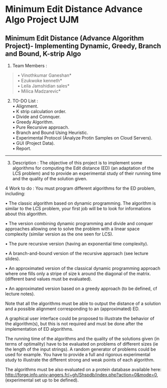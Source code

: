 # Minimum Edit Distance Advance Algo Project UJM
Minimum Edit Distance (Advance Algorithm Project)- Implementing Dynamic, Greedy, Branch and Bound, K-strip Algo
-------------------------------------------------------------------------------------------------------------------------
1. Team Members : <br />
>• Vinothkumar Ganeshan* <br />
>• Ezukwoke kenneth*<br />
>• Leila Jamshidian sales*<br />
>• Milica Madzarevic*<br />

2. TO-DO List :<br />
• Alignment. <br />
• K strip calculation order.<br />
• Divide and Connquer.<br />
• Greedy Algorithm.<br />
• Pure Recursive approach.<br />
• Branch and Bound Using Heuristic.<br />
• Experimental Protocol (Analyze Protin Samples on Cloud Servers).<br />
• GUI (Project Data).<br />
• Report.<br />

---------------------------------------------------------------------------------------------------------
3. Description : 
The objective of this project is to implement some algorithms for computing the Edit distance (ED) (an adaptation of the LCS problem) and to provide an experimental study of their running time and the quality of the solution given.

4 Work to do : 
You must program different algorithms for the ED problem, including:

• The classic algorithm based on dynamic programming. The algorithm is similar to the LCS problem, your first job will be to look for informations about this algorithm.

• The version combining dynamic programming and divide and conquer approaches allowing one to solve the problem with a linear space complexity (similar version as the one seen for LCS).

• The pure recursive version (having an exponential time complexity).

• A branch-and-bound version of the recursive approach (see lecture slides).

• An approximated version of the classical dynamic programming approach where one fills only a stripe of size k around the diagonal of the matrix. (different band values must be evaluated).

• An approximated version based on a greedy approach (to be defined, cf lecture notes).

Note that all the algorithms must be able to output the distance of a solution and a possible alignment corresponding to an (approximated) ED.

A graphical user interface could be proposed to illustrate the behavior of the algorithm(s), but this is not required and must be done after the implementation of ED algorithms.

The running time of the algorithms and the quality of the solutions given (in terms of optimality) have to be evaluated on problems of different sizes (ie the length of the input strings). A random generator of problems could be used for example. You have to provide a full and rigorous experimental study to illustrate the different strong and weak points of each algorithm.

The algorithms must be also evaluated on a protein database available here: http://forge.info.univ-angers.fr/~gh/Shspdb/index.php?action=0&mode=0, (experimental set up to be defined).

